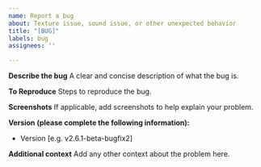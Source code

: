 ```yaml
---
name: Report a bug
about: Texture issue, sound issue, or other unexpected behavior
title: "[BUG]"
labels: bug
assignees: ''

---
```


**Describe the bug**
A clear and concise description of what the bug is.

**To Reproduce**
Steps to reproduce the bug.

**Screenshots**
If applicable, add screenshots to help explain your problem.

**Version (please complete the following information):**
 - Version [e.g. v2.6.1-beta-bugfix2]

**Additional context**
Add any other context about the problem here.
